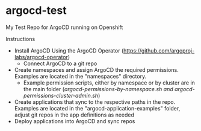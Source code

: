 # argocd-test
My Test Repo for ArgoCD running on Openshift

Instructions

- Install ArgoCD Using the ArgoCD Operator (https://github.com/argoproj-labs/argocd-operator)
  - Connect ArgoCD to a git repo
- Create namespaces and assign ArgoCD the required permissions. Examples are located in the "namespaces" directory.
  - Example permission scripts, either by namespace or by cluster are in the main folder (_argocd-permissions-by-namespace.sh and argocd-permissions-cluster-admin.sh_)
- Create applications that sync to the respective paths in the repo. Examples are located in the "argocd-application-examples" folder, adjust git repos in the app definitions as needed
- Deploy applications into ArgoCD and sync repos
